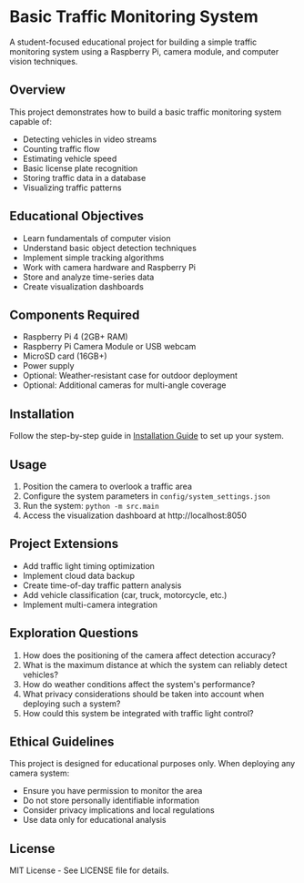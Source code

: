 # Basic Traffic Monitoring System

A student-focused educational project for building a simple traffic monitoring system using a Raspberry Pi, camera module, and computer vision techniques.

## Overview

This project demonstrates how to build a basic traffic monitoring system capable of:
- Detecting vehicles in video streams
- Counting traffic flow
- Estimating vehicle speed
- Basic license plate recognition
- Storing traffic data in a database
- Visualizing traffic patterns

## Educational Objectives

- Learn fundamentals of computer vision
- Understand basic object detection techniques
- Implement simple tracking algorithms
- Work with camera hardware and Raspberry Pi
- Store and analyze time-series data
- Create visualization dashboards

## Components Required

- Raspberry Pi 4 (2GB+ RAM)
- Raspberry Pi Camera Module or USB webcam
- MicroSD card (16GB+)
- Power supply
- Optional: Weather-resistant case for outdoor deployment
- Optional: Additional cameras for multi-angle coverage

## Installation

Follow the step-by-step guide in [Installation Guide](docs/installation_guide.md) to set up your system.

## Usage

1. Position the camera to overlook a traffic area
2. Configure the system parameters in `config/system_settings.json`
3. Run the system: `python -m src.main`
4. Access the visualization dashboard at http://localhost:8050

## Project Extensions

- Add traffic light timing optimization
- Implement cloud data backup
- Create time-of-day traffic pattern analysis
- Add vehicle classification (car, truck, motorcycle, etc.)
- Implement multi-camera integration

## Exploration Questions

1. How does the positioning of the camera affect detection accuracy?
2. What is the maximum distance at which the system can reliably detect vehicles?
3. How do weather conditions affect the system's performance?
4. What privacy considerations should be taken into account when deploying such a system?
5. How could this system be integrated with traffic light control?

## Ethical Guidelines

This project is designed for educational purposes only. When deploying any camera system:
- Ensure you have permission to monitor the area
- Do not store personally identifiable information
- Consider privacy implications and local regulations
- Use data only for educational analysis

## License

MIT License - See LICENSE file for details.

